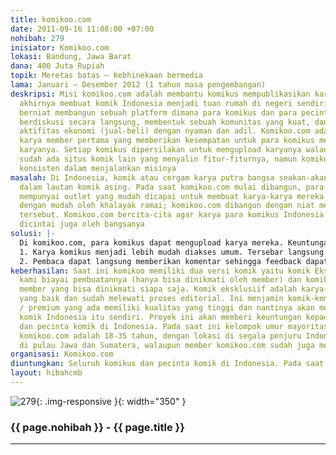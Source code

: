 ```yaml
---
title: komikoo.com
date: 2011-09-16 11:08:00 +07:00
nohibah: 279
inisiator: Komikoo.com
lokasi: Bandung, Jawa Barat
dana: 400 Juta Rupiah
topik: Meretas batas – kebhinekaan bermedia
lama: Januari – Desember 2012 (1 tahun masa pengembangan)
deskripsi: Misi komikoo.com adalah membantu komikus mempublikasikan karyanya dan pada
  akhirnya membuat komik Indonesia menjadi tuan rumah di negeri sendiri. Komikoo.com
  berniat membangun sebuah platform dimana para komikus dan para pecinta komik dapat
  berdiskusi secara langsung, membentuk sebuah komunitas yang kuat, dan melakukan
  aktifitas ekonomi (jual-beli) dengan nyaman dan adil. Komikoo.com adalah situs komik
  karya member pertama yang memberikan kesempatan untuk para komikus mempublikasikan
  karyanya. Setiap komikus dipersilakan untuk mengupload karyanya walaupun saat ini
  sudah ada situs komik lain yang menyalin fitur-fiturnya, namun komikoo.com tetap
  konsisten dalam menjalankan misinya
masalah: Di Indonesia, komik atau cergam karya putra bangsa seakan-akan tenggelam
  dalam lautan komik asing. Pada saat komikoo.com mulai dibangun, para komikus belum
  mempunyai outlet yang mudah dicapai untuk membuat karya-karya mereka dapat dilihat
  dengan mudah oleh khalayak ramai; komikoo.com dibangun dengan niat mengatasi masalah
  tersebut. Komikoo.com bercita-cita agar karya para komikus Indonesia yang berbakat
  dicintai juga oleh bangsanya
solusi: |-
  Di komikoo.com, para komikus dapat mengupload karya mereka. Keuntungan dari hal ini adalah:
  1. Karya komikus menjadi lebih mudah diakses umum. Tersebar langsung ke 1723 fans komikoo.com di facebook dan 600an follower komikoo.com di twitter
  2. Pembaca dapat langsung memberikan komentar sehingga feedback dapat diterima secara instan oleh komikus.
keberhasilan: Saat ini komikoo memiliki dua versi komik yaitu komik Eksklusif yang
  kami biayai pembuatannya (hanya bisa dinikmati oleh member) dan komik umum karya
  member yang bisa dinikmati siapa saja. Komik eksklusiif adalah karya-karya komik
  yang baik dan sudah melewati proses editorial. Ini menjamin komik-komik eksklusif
  / premium yang ada memiliki kualitas yang tinggi dan nantinya akan membangun citra
  komik Indonesia itu sendiri. Proyek ini akan memberi keuntungan kepada seluruh komikus
  dan pecinta komik di Indonesia. Pada saat ini kelompok umur mayoritas pengunjung
  komikoo.com adalah 18-35 tahun, dengan lokasi di segala penjuru Indonesia (mayoritas
  di pulau Jawa dan Sumatera, walaupun member komikoo.com sudah juga mencapai Papua)
organisasi: Komikoo.com
diuntungkan: Seluruh komikus dan pecinta komik di Indonesia. Pada saat ini kelompok umur mayoritas pengunjung komikoo.com adalah 18-35 tahun, dengan lokasi di segala penjuru Indonesia (mayoritas di pulau Jawa dan Sumatera, walaupun member komikoo.com sudah juga mencapai Papua)
layout: hibahcmb
---
```


![279](/static/img/hibahcmb/279.png){: .img-responsive }{: width="350" }

### {{ page.nohibah }} - {{ page.title }}

---
